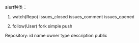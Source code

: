 alert种类：
1. watch(Repo)
  issues_closed
  issues_comment
  issues_opened

2. follow(User)
  fork simple
  push


Repository:
id
name
owner
type
description
public
